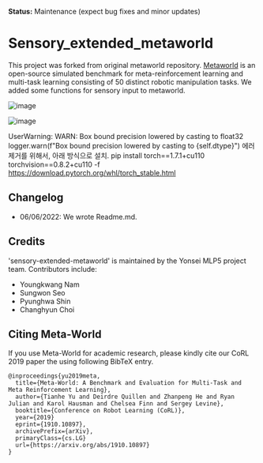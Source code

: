 **Status:** Maintenance (expect bug fixes and minor updates)


# Sensory_extended_metaworld
This project was forked from original metaworld repository. [Metaworld](https://github.com/rlworkgroup/metaworld) is an open-source simulated benchmark for meta-reinforcement learning and multi-task learning consisting of 50 distinct robotic manipulation tasks. We added some functions for sensory input to  metaworld.


![image](https://user-images.githubusercontent.com/51065570/172418379-cf88c010-ef26-4d45-ad34-639f48969184.png)



![image](https://user-images.githubusercontent.com/51065570/172418425-a32c2197-6650-4e6f-9c5e-d563b0f9d3ee.png)



UserWarning: WARN: Box bound precision lowered by casting to float32
  logger.warn(f"Box bound precision lowered by casting to {self.dtype}") 에러 제거를 위해서,
아래 방식으로 설치.
pip install torch==1.7.1+cu110 torchvision==0.8.2+cu110 -f https://download.pytorch.org/whl/torch_stable.html



## Changelog

- 06/06/2022: We wrote Readme.md.

## Credits

'sensory-extended-metaworld' is maintained by the Yonsei MLP5 project team. Contributors include:
 - Youngkwang Nam
 - Sungwon Seo
 - Pyunghwa Shin
 - Changhyun Choi

## Citing Meta-World
If you use Meta-World for academic research, please kindly cite our CoRL 2019 paper the using following BibTeX entry.

```
@inproceedings{yu2019meta,
  title={Meta-World: A Benchmark and Evaluation for Multi-Task and Meta Reinforcement Learning},
  author={Tianhe Yu and Deirdre Quillen and Zhanpeng He and Ryan Julian and Karol Hausman and Chelsea Finn and Sergey Levine},
  booktitle={Conference on Robot Learning (CoRL)},
  year={2019}
  eprint={1910.10897},
  archivePrefix={arXiv},
  primaryClass={cs.LG}
  url={https://arxiv.org/abs/1910.10897}
}
```

